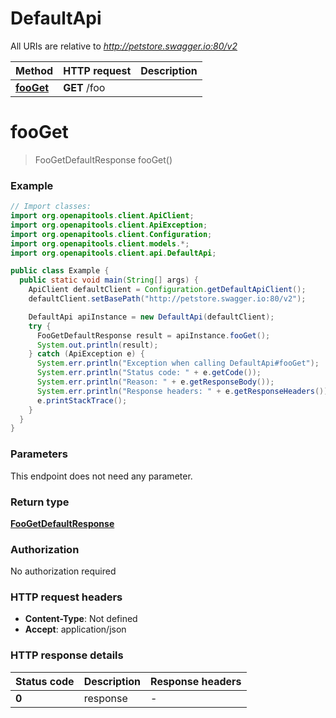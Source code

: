 # DefaultApi

All URIs are relative to *http://petstore.swagger.io:80/v2*

| Method | HTTP request | Description |
|------------- | ------------- | -------------|
| [**fooGet**](DefaultApi.md#fooGet) | **GET** /foo |  |


<a id="fooGet"></a>
# **fooGet**
> FooGetDefaultResponse fooGet()



### Example
```java
// Import classes:
import org.openapitools.client.ApiClient;
import org.openapitools.client.ApiException;
import org.openapitools.client.Configuration;
import org.openapitools.client.models.*;
import org.openapitools.client.api.DefaultApi;

public class Example {
  public static void main(String[] args) {
    ApiClient defaultClient = Configuration.getDefaultApiClient();
    defaultClient.setBasePath("http://petstore.swagger.io:80/v2");

    DefaultApi apiInstance = new DefaultApi(defaultClient);
    try {
      FooGetDefaultResponse result = apiInstance.fooGet();
      System.out.println(result);
    } catch (ApiException e) {
      System.err.println("Exception when calling DefaultApi#fooGet");
      System.err.println("Status code: " + e.getCode());
      System.err.println("Reason: " + e.getResponseBody());
      System.err.println("Response headers: " + e.getResponseHeaders());
      e.printStackTrace();
    }
  }
}
```

### Parameters
This endpoint does not need any parameter.

### Return type

[**FooGetDefaultResponse**](FooGetDefaultResponse.md)

### Authorization

No authorization required

### HTTP request headers

 - **Content-Type**: Not defined
 - **Accept**: application/json

### HTTP response details
| Status code | Description | Response headers |
|-------------|-------------|------------------|
| **0** | response |  -  |

